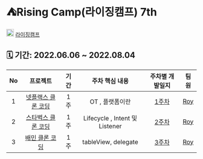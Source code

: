 # ⛺️Rising Camp(라이징캠프) 7th

<img src="https://user-images.githubusercontent.com/75601594/172052349-55b13c75-b802-4f9e-aa30-b481cf677111.jpg" width=20>  [라이징캠프](https://risingcamp.com/)

## 🗓 기간: 2022.06.06 ~ 2022.08.04 

|No|프로젝트|기간|주차 핵심 내용|주차별 개발일지|팀원|
|:--:|:----------:|:---:|:--------:|:--------:|:--------:|
|1|[넷플랙스 클론 코딩](https://github.com/Roy-wonji/IOS-RisingCamp/tree/main/Risingcamp_week1)|1주|OT , 플랫폼이란 |[1주차](https://www.notion.so/softsquared/1-3b38bdd164cd487a9c9043b28c8bb953)|[Roy](https://github.com/Roy-wonji) |
|2|[스타벅스 클론 코딩](https://github.com/Roy-wonji/IOS-RisingCamp/tree/main/StarBucks_CLone)|1주| Lifecycle , Intent 및 Listener|[2주차](https://www.notion.so/softsquared/2-a507f5909bfb445f903b1f047bfc7b82) |[Roy](https://github.com/Roy-wonji) |
|3|[배민 클론 코딩](https://github.com/Roy-wonji/IOS-RisingCamp/tree/main/%EB%B0%B0%EB%AF%BC%20%ED%81%B4%EB%A1%A0)|1주| tableView, delegate|[3주차](https://www.notion.so/softsquared/3-db07759a2aea4df283c66846718032bc)|[Roy](https://github.com/Roy-wonji) |

